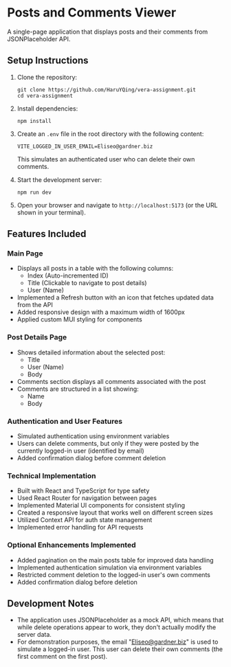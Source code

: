 # Posts and Comments Viewer

A single-page application that displays posts and their comments from JSONPlaceholder API.

## Setup Instructions

1. Clone the repository:

   ```
   git clone https://github.com/HaruYQing/vera-assignment.git
   cd vera-assignment
   ```

2. Install dependencies:

   ```
   npm install
   ```

3. Create an `.env` file in the root directory with the following content:

   ```
   VITE_LOGGED_IN_USER_EMAIL=Eliseo@gardner.biz
   ```

   This simulates an authenticated user who can delete their own comments.

4. Start the development server:

   ```
   npm run dev
   ```

5. Open your browser and navigate to `http://localhost:5173` (or the URL shown in your terminal).

## Features Included

### Main Page

- Displays all posts in a table with the following columns:
  - Index (Auto-incremented ID)
  - Title (Clickable to navigate to post details)
  - User (Name)
- Implemented a Refresh button with an icon that fetches updated data from the API
- Added responsive design with a maximum width of 1600px
- Applied custom MUI styling for components

### Post Details Page

- Shows detailed information about the selected post:
  - Title
  - User (Name)
  - Body
- Comments section displays all comments associated with the post
- Comments are structured in a list showing:
  - Name
  - Body

### Authentication and User Features

- Simulated authentication using environment variables
- Users can delete comments, but only if they were posted by the currently logged-in user (identified by email)
- Added confirmation dialog before comment deletion

### Technical Implementation

- Built with React and TypeScript for type safety
- Used React Router for navigation between pages
- Implemented Material UI components for consistent styling
- Created a responsive layout that works well on different screen sizes
- Utilized Context API for auth state management
- Implemented error handling for API requests

### Optional Enhancements Implemented

- Added pagination on the main posts table for improved data handling
- Implemented authentication simulation via environment variables
- Restricted comment deletion to the logged-in user's own comments
- Added confirmation dialog before deletion

## Development Notes

- The application uses JSONPlaceholder as a mock API, which means that while delete operations appear to work, they don't actually modify the server data.
- For demonstration purposes, the email "Eliseo@gardner.biz" is used to simulate a logged-in user. This user can delete their own comments (the first comment on the first post).
